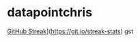 # datapointchris

[GitHub Streak](https://streak-stats.demolab.com/?user=datapointchris&theme=dark)](https://git.io/streak-stats)
gst